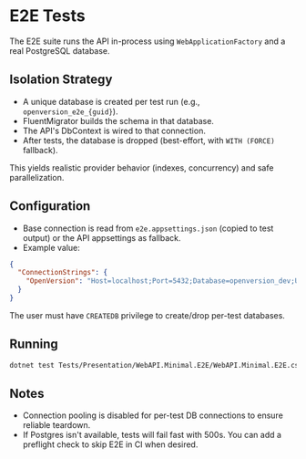 # E2E Tests

The E2E suite runs the API in-process using `WebApplicationFactory` and a real PostgreSQL database.

## Isolation Strategy
- A unique database is created per test run (e.g., `openversion_e2e_{guid}`).
- FluentMigrator builds the schema in that database.
- The API's DbContext is wired to that connection.
- After tests, the database is dropped (best-effort, with `WITH (FORCE)` fallback).

This yields realistic provider behavior (indexes, concurrency) and safe parallelization.

## Configuration
- Base connection is read from `e2e.appsettings.json` (copied to test output) or the API appsettings as fallback.
- Example value:

```json
{
  "ConnectionStrings": {
    "OpenVersion": "Host=localhost;Port=5432;Database=openversion_dev;Username=dev;Password=dev;SSL Mode=Disable"
  }
}
```

The user must have `CREATEDB` privilege to create/drop per-test databases.

## Running
```bash
dotnet test Tests/Presentation/WebAPI.Minimal.E2E/WebAPI.Minimal.E2E.csproj -v minimal
```

## Notes
- Connection pooling is disabled for per-test DB connections to ensure reliable teardown.
- If Postgres isn't available, tests will fail fast with 500s. You can add a preflight check to skip E2E in CI when desired.

